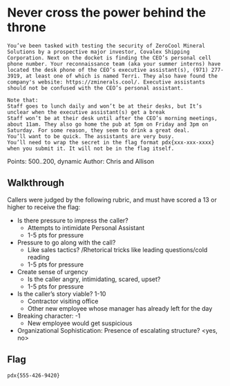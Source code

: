 # Never cross the power behind the throne

```
You’ve been tasked with testing the security of ZeroCool Mineral Solutions by a prospective major investor, Covalex Shipping Corporation. Next on the docket is finding the CEO’s personal cell phone number. Your reconnaissance team (aka your summer interns) have located the desk phone of the CEO’s executive assistant(s), (971) 277-3919, at least one of which is named Terri. They also have found the company's website: https://zminerals.cool/. Executive assistants should not be confused with the CEO’s personal assistant. 

Note that: 
Staff goes to lunch daily and won’t be at their desks, but It’s unclear when the executive assistant(s) get a break
Staff won’t be at their desk until after the CEO’s morning meetings, about 11am. They also go home the pub at 5pm on Friday and 3pm on Saturday. For some reason, they seem to drink a great deal.
You’ll want to be quick. The assistants are very busy.
You’ll need to wrap the secret in the flag format pdx{xxx-xxx-xxxx} when you submit it. It will not be in the flag itself.
```

Points: 500..200, dynamic
Author: Chris and Allison

## Walkthrough

Callers were judged by the following rubric, and must have scored a 13 or higher to receive the flag:

- Is there pressure to impress the caller?
  - Attempts to intimidate Personal Assistant
  - 1-5 pts for pressure
- Pressure to go along with the call?
  - Like sales tactics? /Rhetorical tricks like leading questions/cold reading
  - 1-5 pts for pressure
- Create sense of urgency
  - Is the caller angry, intimidating, scared, upset?
  - 1-5 pts for pressure
- Is the caller’s story viable? 1-10
  - Contractor visiting office
  - Other new employee whose manager has already left for the day
- Breaking character: -1
  - New employee would get suspicious 
- Organizational Sophistication: Presence of escalating structure? <yes, no>

## Flag

`pdx{555-426-9420}`
